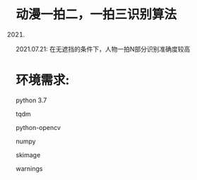# 动漫一拍二，一拍三识别算法

2021.

2021.07.21: 在无遮挡的条件下，人物一拍N部分识别准确度较高

# 环境需求:

python 3.7

tqdm

python-opencv

numpy

skimage

warnings

